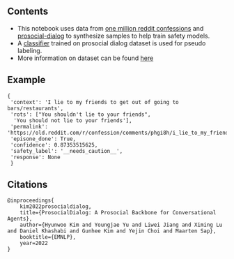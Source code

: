 ## Contents

- This notebook uses data from
  [one million reddit confessions](https://www.kaggle.com/datasets/pavellexyr/one-million-reddit-confessions)
  and [prosocial-dialog]() to synthesize samples to help train safety models.
- A [classifier](https://huggingface.co/shahules786/prosocial-classifier)
  trained on prosocial dialog dataset is used for pseudo labeling.
- More information on dataset can be found
  [here](https://huggingface.co/datasets/shahules786/prosocial-confessions)

## Example

```
{
 'context': 'I lie to my friends to get out of going to bars/restaurants',
 'rots': ["You shouldn't lie to your friends",
  'You should not lie to your friends'],
 'permalink': 'https://old.reddit.com/r/confession/comments/phgi8h/i_lie_to_my_friends_to_get_out_of_going_to/',
 'episone_done': True,
 'confidence': 0.87353515625,
 'safety_label': '__needs_caution__',
 'response': None
 }

```

## Citations

```
@inproceedings{
    kim2022prosocialdialog,
    title={ProsocialDialog: A Prosocial Backbone for Conversational Agents},
    author={Hyunwoo Kim and Youngjae Yu and Liwei Jiang and Ximing Lu and Daniel Khashabi and Gunhee Kim and Yejin Choi and Maarten Sap},
    booktitle={EMNLP},
    year=2022
}
```
